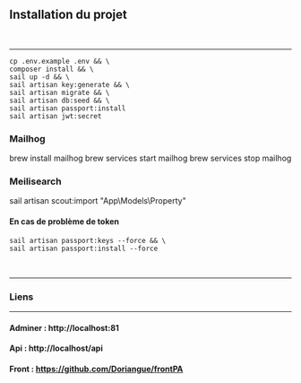 ## Installation du projet
<br>

---
    
    cp .env.example .env && \
    composer install && \
    sail up -d && \
    sail artisan key:generate && \
    sail artisan migrate && \
    sail artisan db:seed && \
    sail artisan passport:install
    sail artisan jwt:secret

### Mailhog
brew install mailhog
brew services start mailhog
brew services stop mailhog

### Meilisearch
sail artisan scout:import "App\Models\Property"

#### En cas de problème de token
    sail artisan passport:keys --force && \
    sail artisan passport:install --force
<br>

---
### Liens
---

#### Adminer : http://localhost:81
#### Api : http://localhost/api
#### Front : https://github.com/Doriangue/frontPA
